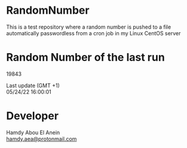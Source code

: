 # RandomNumber    
This is a test repository where a random number is pushed to a file automatically passwordless from a cron job in my Linux CentOS server    
# Random Number of the last run   
19843
      
Last update (GMT +1)    
05/24/22 16:00:01
# Developer    
Hamdy Abou El Anein   
hamdy.aea@protonmail.com
